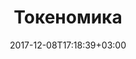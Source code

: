 ---
title: "Токеномика"
date: 2017-12-08T17:18:39+03:00
tag: "wiki"
info:
    one: "экономика оборота токенов"
    two: "Токеномика (tokenomics) — экономика оборота токенов в рамках договорных отношений."
---